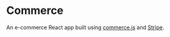 # Commerce

An e-commerce React app built using [commerce.js](https://commercejs.com/) and [Stripe](https://stripe.com/en-gb-es).